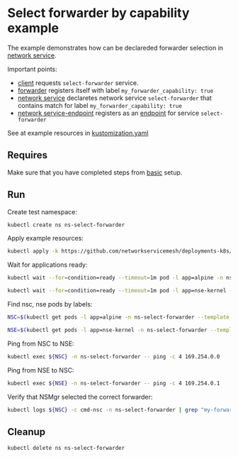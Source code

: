 # Select forwarder by capability example

The example demonstrates how can be declareded forwarder selection in [network service](https://networkservicemesh.io/docs/concepts/architecture/#network-service).

Important points: 
 - [client](./client.yaml) requests `select-forwarder` service.
 - [forwarder](./forwarder.yaml) registers itself with label `my_forwarder_capability: true`
 - [network service](./service.yaml) declaretes network service `select-forwarder` that contains match for label `my_forwarder_capability: true`
 - [network service-endpoint](./nse-patch.yaml) registers as an [endpoint](https://networkservicemesh.io/docs/concepts/architecture/#network-service-endpoint) for service `select-forwarder`

See at example resources in [kustomization.yaml](./kustomization.yaml)

## Requires

Make sure that you have completed steps from [basic](../../basic) setup.

## Run

Create test namespace:
```bash
kubectl create ns ns-select-forwarder
```

Apply example resources:

```bash
kubectl apply -k https://github.com/networkservicemesh/deployments-k8s/examples/features/select-forwarder?ref=0cba473f57f3c92cc2b7e7847db385771219ced1
```

Wait for applications ready:

```bash
kubectl wait --for=condition=ready --timeout=1m pod -l app=alpine -n ns-select-forwarder
```

```bash
kubectl wait --for=condition=ready --timeout=1m pod -l app=nse-kernel -n ns-select-forwarder
```

Find nsc, nse pods by labels:
```bash
NSC=$(kubectl get pods -l app=alpine -n ns-select-forwarder --template '{{range .items}}{{.metadata.name}}{{"\n"}}{{end}}')
```
```bash
NSE=$(kubectl get pods -l app=nse-kernel -n ns-select-forwarder --template '{{range .items}}{{.metadata.name}}{{"\n"}}{{end}}')
```

Ping from NSC to NSE:
```bash
kubectl exec ${NSC} -n ns-select-forwarder -- ping -c 4 169.254.0.0
```

Ping from NSE to NSC:
```bash
kubectl exec ${NSE} -n ns-select-forwarder -- ping -c 4 169.254.0.1
```

Verify that NSMgr selected the correct forwarder:
```bash
kubectl logs ${NSC} -c cmd-nsc -n ns-select-forwarder | grep "my-forwarder-vpp"
```

## Cleanup

```bash
kubectl delete ns ns-select-forwarder
```
